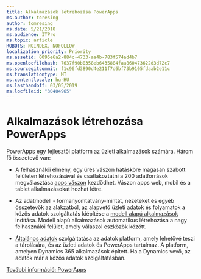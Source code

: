 ```yaml
---
title: Alkalmazások létrehozása PowerApps
ms.author: toresing
author: tomresing
ms.date: 5/21/2018
ms.audience: ITPro
ms.topic: article
ROBOTS: NOINDEX, NOFOLLOW
localization_priority: Priority
ms.assetid: 0095e6a2-884c-4733-aa4b-783f574ad4b7
ms.openlocfilehash: 7637f90b0358eb6435884faa860473622d3d72c7
ms.sourcegitcommit: f1c96fd3890d4e211f7d6bf73b9105fdaab2e11c
ms.translationtype: MT
ms.contentlocale: hu-HU
ms.lasthandoff: 03/05/2019
ms.locfileid: "30404965"
---
```

# <a name="create-apps-with-powerapps"></a>Alkalmazások létrehozása PowerApps

PowerApps egy fejlesztői platform az üzleti alkalmazások számára. Három fő összetevő van: 
  
- A felhasználói élmény, egy üres vászon hatásköre magasan szabott felületen létrehozásával és csatlakoztatni a 200 adatforrások megválasztása [apps vászon](https://go.microsoft.com/fwlink/?linkid=874495) kezdődhet. Vászon apps web, mobil és a tablet alkalmazásokat hozhat létre. 
    
- Az adatmodell - formanyomtatvány-mintát, nézeteket és egyéb összetevők az alakzatból, az alapvető üzleti adatok és folyamatok a közös adatok szolgáltatás kiépítése a [modell alapú alkalmazások](https://go.microsoft.com/fwlink/?linkid=874496) indítása. Modell alapú alkalmazások automatikus létrehozása a nagy felhasználói felület, amely válaszol eszközök között. 
    
- [Általános adatok](https://go.microsoft.com/fwlink/?linkid=874497) szolgáltatása az adatok platform, amely lehetővé teszi a tárolására, és az üzleti adatok és PowerApps tartalmaz. A platform, amelyen Dynamics 365 alkalmazások épített. Ha a Dynamics vevő, az adatok már a közös adatok szolgáltatásban. 
    
[További információ: PowerApps](https://go.microsoft.com/fwlink/?linkid=874498)
  

